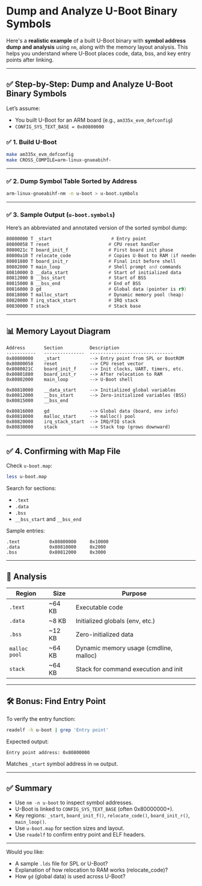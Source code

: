 Dump and Analyze U-Boot Binary Symbols
=======================================================================================================================
Here's a **realistic example** of a built U-Boot binary with **symbol address dump and analysis** using `nm`, along with the memory layout analysis. This helps you understand where U-Boot places code, data, bss, and key entry points after linking.

---

## ✅ Step-by-Step: Dump and Analyze U-Boot Binary Symbols

Let’s assume:

* You built U-Boot for an ARM board (e.g., `am335x_evm_defconfig`)
* `CONFIG_SYS_TEXT_BASE = 0x80800000`

### ✅ 1. **Build U-Boot**

```bash
make am335x_evm_defconfig
make CROSS_COMPILE=arm-linux-gnueabihf-
```

---

### ✅ 2. **Dump Symbol Table Sorted by Address**

```bash
arm-linux-gnueabihf-nm -n u-boot > u-boot.symbols
```

---

### ✅ 3. **Sample Output (`u-boot.symbols`)**

Here’s an abbreviated and annotated version of the sorted symbol dump:

```asm
80800000 T _start                      # Entry point
80800058 T reset                      # CPU reset handler
8080021c T board_init_f               # First board init phase
80800a10 T relocate_code              # Copies U-Boot to RAM (if needed)
80801880 T board_init_r               # Final init before shell
80802000 T main_loop                  # Shell prompt and commands
80810000 D __data_start               # Start of initialized data
80812000 B __bss_start                # Start of BSS
80815000 B __bss_end                  # End of BSS
80816000 D gd                         # Global data (pointer is r9)
80818000 T malloc_start               # Dynamic memory pool (heap)
80820000 T irq_stack_start            # IRQ stack
80830000 T stack                      # Stack base
```

---

## 📊 Memory Layout Diagram

```text
Address       Section          Description
-----------   ---------------  -------------------------------
0x80800000    _start           --> Entry point from SPL or BootROM
0x80800058    reset            --> CPU reset vector
0x8080021C    board_init_f     --> Init clocks, UART, timers, etc.
0x80801880    board_init_r     --> After relocation to RAM
0x80802000    main_loop        --> U-Boot shell

0x80810000    __data_start     --> Initialized global variables
0x80812000    __bss_start      --> Zero-initialized variables (BSS)
0x80815000    __bss_end

0x80816000    gd               --> Global data (board, env info)
0x80818000    malloc_start     --> malloc() pool
0x80820000    irq_stack_start  --> IRQ/FIQ stack
0x80830000    stack            --> Stack top (grows downward)
```

---

## ✅ 4. **Confirming with Map File**

Check `u-boot.map`:

```bash
less u-boot.map
```

Search for sections:

* `.text`
* `.data`
* `.bss`
* `__bss_start` and `__bss_end`

Sample entries:

```ld
.text           0x80800000     0x10000
.data           0x80810000     0x2000
.bss            0x80812000     0x3000
```

---

## 🧠 Analysis

| Region        | Size    | Purpose                                |
| ------------- | ------- | -------------------------------------- |
| `.text`       | \~64 KB | Executable code                        |
| `.data`       | \~8 KB  | Initialized globals (env, etc.)        |
| `.bss`        | \~12 KB | Zero-initialized data                  |
| `malloc pool` | \~64 KB | Dynamic memory usage (cmdline, malloc) |
| `stack`       | \~64 KB | Stack for command execution and init   |

---

## 🛠️ Bonus: Find Entry Point

To verify the entry function:

```bash
readelf -h u-boot | grep 'Entry point'
```

Expected output:

```
Entry point address: 0x80800000
```

Matches `_start` symbol address in `nm` output.

---

## ✅ Summary

* Use `nm -n u-boot` to inspect symbol addresses.
* U-Boot is linked to `CONFIG_SYS_TEXT_BASE` (often 0x80000000+).
* Key regions: `_start`, `board_init_f()`, `relocate_code()`, `board_init_r()`, `main_loop()`.
* Use `u-boot.map` for section sizes and layout.
* Use `readelf` to confirm entry point and ELF headers.

---

Would you like:

* A sample `.lds` file for SPL or U-Boot?
* Explanation of how relocation to RAM works (relocate\_code)?
* How `gd` (global data) is used across U-Boot?
